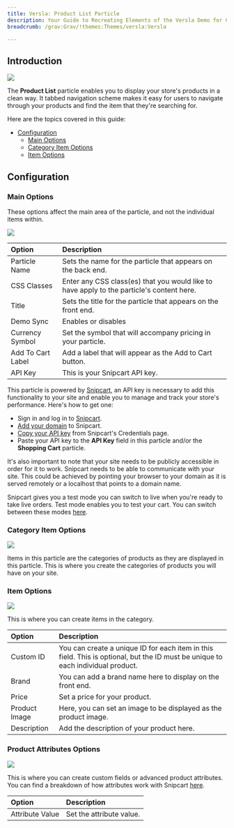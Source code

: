 ```yaml
---
title: Versla: Product List Particle
description: Your Guide to Recreating Elements of the Versla Demo for Grav
breadcrumb: /grav:Grav/!themes:Themes/versla:Versla

---
```


## Introduction

![](assets/particle_productlist.jpeg)

The **Product List** particle enables you to display your store's products in a clean way. It tabbed navigation scheme makes it easy for users to navigate through your products and find the item that they're searching for.

Here are the topics covered in this guide:

* [Configuration](#configuration)
    - [Main Options](#main-options)
    - [Category Item Options](#category-item-options)
    - [Item Options](#item-options)

## Configuration

### Main Options 

These options affect the main area of the particle, and not the individual items within.

![](assets/particle_productlist2.jpeg)

| Option            | Description                                                                               |
| :-----            | :-----                                                                                    |
| Particle Name     | Sets the name for the particle that appears on the back end.                              |
| CSS Classes       | Enter any CSS class(es) that you would like to have apply to the particle's content here. |
| Title             | Sets the title for the particle that appears on the front end.                            |
| Demo Sync         | Enables or disables                                                                       |
| Currency Symbol   | Set the symbol that will accompany pricing in your particle.                              |
| Add To Cart Label | Add a label that will appear as the Add to Cart button.                                   |
| API Key           | This is your Snipcart API key.                                                            |

This particle is powered by [Snipcart](https://snipcart.com/), an API key is necessary to add this functionality to your site and enable you to manage and track your store's performance. Here's how to get one:

* Sign in and log in to [Snipcart](https://snipcart.com/).
* [Add your domain](https://app.snipcart.com/dashboard/account/domains) to Snipcart.
* [Copy your API key](https://app.snipcart.com/dashboard/account/credentials) from Snipcart's Credentials page.
* Paste your API key to the **API Key** field in this particle and/or the **Shopping Cart** particle.

It's also important to note that your site needs to be publicly accessible in order for it to work. Snipcart needs to be able to communicate with your site. This could be achieved by pointing your browser to your domain as it is served remotely or a localhost that points to a domain name.

Snipcart gives you a test mode you can switch to live when you're ready to take live orders. Test mode enables you to test your cart. You can switch between these modes [here](https://app.snipcart.com).

### Category Item Options

![](assets/particle_productlist3.jpeg)

Items in this particle are the categories of products as they are displayed in this particle. This is where you create the categories of products you will have on your site.

### Item Options

![](assets/particle_productlist4.jpeg)

This is where you can create items in the category.

| Option        | Description                                                                                                                     |
| :-----        | :-----                                                                                                                          |
| Custom ID     | You can create a unique ID for each item in this field. This is optional, but the ID must be unique to each individual product. |
| Brand         | You can add a brand name here to display on the front end.                                                                      |
| Price         | Set a price for your product.                                                                                                   |
| Product Image | Here, you can set an image to be displayed as the product image.                                                                |
| Description   | Add the description of your product here.                                                                                       |

### Product Attributes Options

![](assets/particle_productlist5.jpeg)

This is where you can create custom fields or advanced product attributes. You can find a breakdown of how attributes work with Snipcart [here](http://docs.snipcart.com/configuration/product-definition).

| Option          | Description              |
| :-----          | :-----                   |
| Attribute Value | Set the attribute value. |
